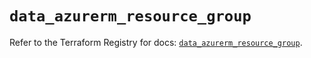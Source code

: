 # `data_azurerm_resource_group`

Refer to the Terraform Registry for docs: [`data_azurerm_resource_group`](https://registry.terraform.io/providers/hashicorp/azurerm/4.50.0/docs/data-sources/resource_group).
